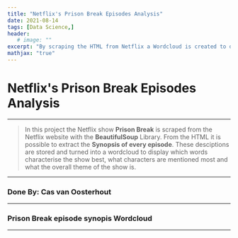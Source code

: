 ```yaml
---
title: "Netflix's Prison Break Episodes Analysis"
date: 2021-08-14
tags: [Data Science,]
header:
   # image: ""
excerpt: "By scraping the HTML from Netflix a Wordcloud is created to display what characterizes the show most"
mathjax: "true"
---
```

# Netflix's Prison Break Episodes Analysis
---
> In this project the Netflix show **Prison Break** is scraped from the Netflix website with the **BeautifulSoup** Library. From the HTML it is possible to extract the **Synopsis of every episode**. These desciptions are stored and turned into a wordcloud to display which words characterise the show best, what characters are mentioned most and what the overall theme of the show is. 

___
### Done By: Cas van Oosterhout
___

<script src="https://gist.github.com/CasvanOosterhout/74a6b03d12ef990acd10452e875379ce.js"></script>

### Prison Break episode synopis Wordcloud
___


